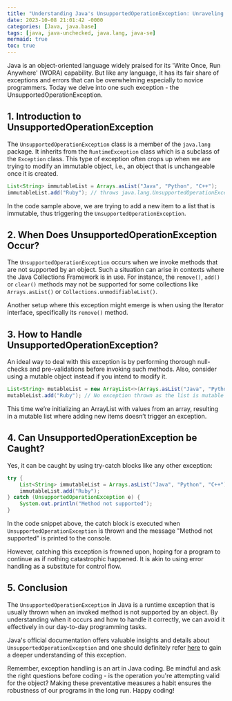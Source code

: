```yaml
---
title: "Understanding Java's UnsupportedOperationException: Unraveling The Mysteries"
date: 2023-10-08 21:01:42 -0000
categories: [Java, java.base]
tags: [java, java-unchecked, java.lang, java-se]
mermaid: true
toc: true
---
```



Java is an object-oriented language widely praised for its 'Write Once, Run Anywhere' (WORA) capability. But like any language, it has its fair share of exceptions and errors that can be overwhelming especially to novice programmers. Today we delve into one such exception - the UnsupportedOperationException. 

## 1. Introduction to UnsupportedOperationException

The `UnsupportedOperationException` class is a member of the `java.lang` package. It inherits from the `RuntimeException` class which is a subclass of the `Exception` class. This type of exception often crops up when we are trying to modify an immutable object, i.e., an object that is unchangeable once it is created. 

```java
List<String> immutableList = Arrays.asList("Java", "Python", "C++");
immutableList.add("Ruby"); // throws java.lang.UnsupportedOperationException
```

In the code sample above, we are trying to add a new item to a list that is immutable, thus triggering the `UnsupportedOperationException`.

## 2. When Does UnsupportedOperationException Occur?

The `UnsupportedOperationException` occurs when we invoke methods that are not supported by an object. Such a situation can arise in contexts where the Java Collections Framework is in use. For instance, the `remove()`, `add()` or `clear()` methods may not be supported for some collections like `Arrays.asList()` or `Collections.unmodifiableList()`.

Another setup where this exception might emerge is when using the Iterator interface, specifically its `remove()` method.

## 3. How to Handle UnsupportedOperationException?

An ideal way to deal with this exception is by performing thorough null-checks and pre-validations before invoking such methods. Also, consider using a mutable object instead if you intend to modify it.

```java
List<String> mutableList = new ArrayList<>(Arrays.asList("Java", "Python", "C++"));
mutableList.add("Ruby"); // No exception thrown as the list is mutable
```

This time we’re initializing an ArrayList with values from an array, resulting in a mutable list where adding new items doesn’t trigger an exception.

## 4. Can UnsupportedOperationException be Caught?

Yes, it can be caught by using try-catch blocks like any other exception:

```java
try {
    List<String> immutableList = Arrays.asList("Java", "Python", "C++");
    immutableList.add("Ruby");
} catch (UnsupportedOperationException e) {
    System.out.println("Method not supported");
}
```

In the code snippet above, the catch block is executed when `UnsupportedOperationException` is thrown and the message "Method not supported" is printed to the console. 

However, catching this exception is frowned upon, hoping for a program to continue as if nothing catastrophic happened. It is akin to using error handling as a substitute for control flow.

## 5. Conclusion

The `UnsupportedOperationException` in Java is a runtime exception that is usually thrown when an invoked method is not supported by an object. By understanding when it occurs and how to handle it correctly, we can avoid it effectively in our day-to-day programming tasks.

Java's official documentation offers valuable insights and details about `UnsupportedOperationException` and one should definitely refer [here](https://docs.oracle.com/javase/7/docs/api/java/lang/UnsupportedOperationException.html) to gain a deeper understanding of this exception.

Remember, exception handling is an art in Java coding. Be mindful and ask the right questions before coding - is the operation you're attempting valid for the object? Making these preventative measures a habit ensures the robustness of our programs in the long run. Happy coding!

